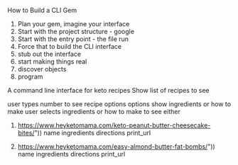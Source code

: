 How to Build a CLI Gem

1. Plan your gem, imagine your interface
2. Start with the project structure - google
3. Start with the entry point - the file run
4. Force that to build the CLI interface
5. stub out the interface
6. start making things real
7. discover objects
8. program

A command line interface for keto recipes
Show list of recipes to see

user types number to see recipe options
options show ingredients or how to make
user selects ingredients or how to make to see either

1. https://www.heyketomama.com/keto-peanut-butter-cheesecake-bites/"))
		name 
		ingredients 
		directions 
		print_url 

2.	https://www.heyketomama.com/easy-almond-butter-fat-bombs/"))
		name
		ingredients 
		directions 
		print_url 
